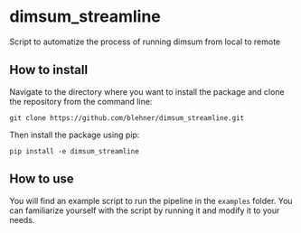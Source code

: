 # dimsum_streamline
Script to automatize the process of running dimsum from local to remote

## How to install

Navigate to the directory where you want to install the package and clone the repository from the command line:

```
git clone https://github.com/blehner/dimsum_streamline.git
```

Then install the package using pip:

```
pip install -e dimsum_streamline
```

## How to use

You will find an example script to run the pipeline in the `examples` folder.
You can familiarize yourself with the script by running it and modify it to your needs.

